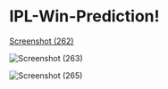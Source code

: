 # IPL-Win-Prediction!

[Screenshot (262)](https://user-images.githubusercontent.com/109866847/229516813-bfaecec7-9048-489a-9362-380496e6d9ba.png)

![Screenshot (263)](https://user-images.githubusercontent.com/109866847/229516831-b55167f7-1d4f-4a22-bfc3-a2462dfb5a7b.png)

![Screenshot (265)](https://user-images.githubusercontent.com/109866847/229516848-0fed42d8-231a-49de-aefb-b80ad3396286.png)

